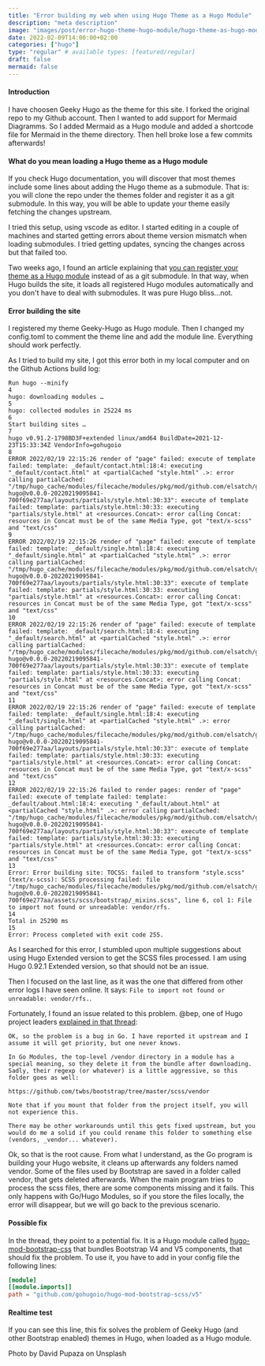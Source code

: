 ```yaml
---
title: "Error building my web when using Hugo Theme as a Hugo Module"
description: "meta description"
image: "images/post/error-hugo-theme-hugo-module/hugo-theme-as-hugo-module.png"
date: 2022-02-09T14:00:00+02:00
categories: ["hugo"]
type: "regular" # available types: [featured/regular]
draft: false
mermaid: false
---
```

#### Introduction

I have choosen Geeky Hugo as the theme for this site. I forked the original repo to my Github account. Then I wanted to add support for Mermaid Diagramms. So I added Mermaid as a Hugo module and added a shortcode file for Mermaid in the theme directory. Then hell broke lose a few commits afterwards!

#### What do you mean loading a Hugo theme as a Hugo module

If you check Hugo documentation, you will discover that most themes include some lines about adding the Hugo theme as a submodule. That is: you will clone the repo under the themes folder and register it as a git submodule. In this way, you will be able to update your theme easily fetching the changes upstream.

I tried this setup, using vscode as editor. I started editing in a couple of machines and started getting errors about theme version mismatch when loading submodules. I tried getting updates, syncing the changes across but that failed too.

Two weeks ago, I found an article explaining that [you can register your theme as a Hugo module](https://www.hugofordevelopers.com/articles/master-hugo-modules-managing-themes-as-modules/) instead of as a git submodule. In that way, when Hugo builds the site, it loads all registered Hugo modules automatically and you don't have to deal with submodules. It was pure Hugo bliss...not.

#### Error building the site

I registered my theme Geeky-Hugo as Hugo module. Then I changed my config.toml to comment the theme line and add the module line. Everything should work perfectly.

As I tried to build my site, I got this error both in my local computer and on the Github Actions build log:

```console
Run hugo --minify
4
hugo: downloading modules …
5
hugo: collected modules in 25224 ms
6
Start building sites … 
7
hugo v0.91.2-1798BD3F+extended linux/amd64 BuildDate=2021-12-23T15:33:34Z VendorInfo=gohugoio
8
ERROR 2022/02/19 22:15:26 render of "page" failed: execute of template failed: template: _default/contact.html:18:4: executing "_default/contact.html" at <partialCached "style.html" .>: error calling partialCached: "/tmp/hugo_cache/modules/filecache/modules/pkg/mod/github.com/elsatch/geeky-hugo@v0.0.0-20220219095841-700f69e277aa/layouts/partials/style.html:30:33": execute of template failed: template: partials/style.html:30:33: executing "partials/style.html" at <resources.Concat>: error calling Concat: resources in Concat must be of the same Media Type, got "text/x-scss" and "text/css"
9
ERROR 2022/02/19 22:15:26 render of "page" failed: execute of template failed: template: _default/single.html:18:4: executing "_default/single.html" at <partialCached "style.html" .>: error calling partialCached: "/tmp/hugo_cache/modules/filecache/modules/pkg/mod/github.com/elsatch/geeky-hugo@v0.0.0-20220219095841-700f69e277aa/layouts/partials/style.html:30:33": execute of template failed: template: partials/style.html:30:33: executing "partials/style.html" at <resources.Concat>: error calling Concat: resources in Concat must be of the same Media Type, got "text/x-scss" and "text/css"
10
ERROR 2022/02/19 22:15:26 render of "page" failed: execute of template failed: template: _default/search.html:18:4: executing "_default/search.html" at <partialCached "style.html" .>: error calling partialCached: "/tmp/hugo_cache/modules/filecache/modules/pkg/mod/github.com/elsatch/geeky-hugo@v0.0.0-20220219095841-700f69e277aa/layouts/partials/style.html:30:33": execute of template failed: template: partials/style.html:30:33: executing "partials/style.html" at <resources.Concat>: error calling Concat: resources in Concat must be of the same Media Type, got "text/x-scss" and "text/css"
11
ERROR 2022/02/19 22:15:26 render of "page" failed: execute of template failed: template: _default/single.html:18:4: executing "_default/single.html" at <partialCached "style.html" .>: error calling partialCached: "/tmp/hugo_cache/modules/filecache/modules/pkg/mod/github.com/elsatch/geeky-hugo@v0.0.0-20220219095841-700f69e277aa/layouts/partials/style.html:30:33": execute of template failed: template: partials/style.html:30:33: executing "partials/style.html" at <resources.Concat>: error calling Concat: resources in Concat must be of the same Media Type, got "text/x-scss" and "text/css"
12
ERROR 2022/02/19 22:15:26 failed to render pages: render of "page" failed: execute of template failed: template: _default/about.html:18:4: executing "_default/about.html" at <partialCached "style.html" .>: error calling partialCached: "/tmp/hugo_cache/modules/filecache/modules/pkg/mod/github.com/elsatch/geeky-hugo@v0.0.0-20220219095841-700f69e277aa/layouts/partials/style.html:30:33": execute of template failed: template: partials/style.html:30:33: executing "partials/style.html" at <resources.Concat>: error calling Concat: resources in Concat must be of the same Media Type, got "text/x-scss" and "text/css"
13
Error: Error building site: TOCSS: failed to transform "style.scss" (text/x-scss): SCSS processing failed: file "/tmp/hugo_cache/modules/filecache/modules/pkg/mod/github.com/elsatch/geeky-hugo@v0.0.0-20220219095841-700f69e277aa/assets/scss/bootstrap/_mixins.scss", line 6, col 1: File to import not found or unreadable: vendor/rfs. 
14
Total in 25290 ms
15
Error: Process completed with exit code 255.
```

As I searched for this error, I stumbled upon multiple suggestions about using Hugo Extended version to get the SCSS files processed. I am using Hugo 0.92.1 Extended version, so that should not be an issue.

Then I focused on the last line, as it was the one that differed from other error logs I have seen online. It says: `File to import not found or unreadable: vendor/rfs.`.

Fortunately, I found an issue related to this problem. @bep, one of Hugo project leaders [explained in that thread](https://github.com/gohugoio/hugo/issues/6945#issuecomment-590270825):

```quote
OK, so the problem is a bug in Go. I have reported it upstream and I assume it will get priority, but one never knows.

In Go Modules, the top-level /vendor directory in a module has a special meaning, so they delete it from the bundle after downloading. Sadly, their regexp (or whatever) is a little aggressive, so this folder goes as well:

https://github.com/twbs/bootstrap/tree/master/scss/vendor

Note that if you mount that folder from the project itself, you will not experience this.

There may be other workarounds until this gets fixed upstream, but you would do me a solid if you could rename this folder to something else (vendors, _vendor... whatever).
```

Ok, so that is the root cause. From what I understand, as the Go program is building your Hugo website, it cleans up afterwards any folders named vendor. Some of the files used by Bootstrap are saved in a folder called vendor, that gets deleted afterwards. When the main program tries to process the scss files, there are some components missing and it fails. This only happens with Go/Hugo Modules, so if you store the files locally, the error will disappear, but we will go back to the previous scenario.

#### Possible fix

In the thread, they point to a potential fix. It is a Hugo module called [hugo-mod-bootstrap-css](https://github.com/gohugoio/hugo-mod-bootstrap-scss/tree/main) that bundles Bootstrap V4 and V5 components, that should fix the problem. To use it, you have to add in your config file the following lines:

```toml
[module]
[[module.imports]]
path = "github.com/gohugoio/hugo-mod-bootstrap-scss/v5"
```

#### Realtime test

If you can see this line, this fix solves the problem of Geeky Hugo (and other Bootstrap enabled) themes in Hugo, when loaded as a Hugo module.

Photo by David Pupaza on Unsplash
